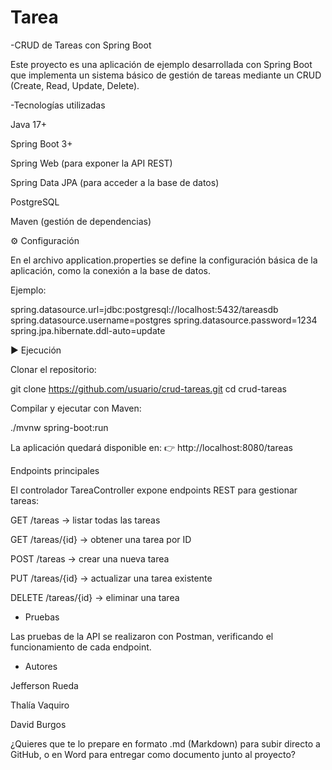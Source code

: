 # Tarea
-CRUD de Tareas con Spring Boot

Este proyecto es una aplicación de ejemplo desarrollada con Spring Boot que implementa un sistema básico de gestión de tareas mediante un CRUD (Create, Read, Update, Delete).

-Tecnologías utilizadas

Java 17+

Spring Boot 3+

Spring Web (para exponer la API REST)

Spring Data JPA (para acceder a la base de datos)

PostgreSQL

Maven (gestión de dependencias)

⚙ Configuración

En el archivo application.properties se define la configuración básica de la aplicación, como la conexión a la base de datos.

Ejemplo:

spring.datasource.url=jdbc:postgresql://localhost:5432/tareasdb
spring.datasource.username=postgres
spring.datasource.password=1234
spring.jpa.hibernate.ddl-auto=update

▶️ Ejecución

Clonar el repositorio:

git clone https://github.com/usuario/crud-tareas.git
cd crud-tareas


Compilar y ejecutar con Maven:

./mvnw spring-boot:run


La aplicación quedará disponible en:
👉 http://localhost:8080/tareas

Endpoints principales

El controlador TareaController expone endpoints REST para gestionar tareas:

GET /tareas → listar todas las tareas

GET /tareas/{id} → obtener una tarea por ID

POST /tareas → crear una nueva tarea

PUT /tareas/{id} → actualizar una tarea existente

DELETE /tareas/{id} → eliminar una tarea

- Pruebas

Las pruebas de la API se realizaron con Postman, verificando el funcionamiento de cada endpoint.

- Autores

Jefferson Rueda

Thalía Vaquiro

David Burgos

¿Quieres que te lo prepare en formato .md (Markdown) para subir directo a GitHub, o en Word para entregar como documento junto al proyecto?
